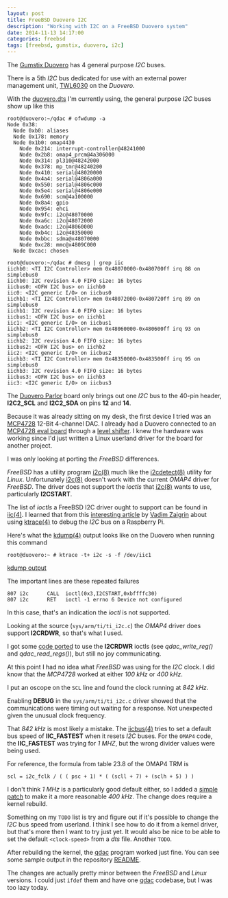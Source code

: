 ```yaml
---
layout: post
title: FreeBSD Duovero I2C
description: "Working with I2C on a FreeBSD Duovero system"
date: 2014-11-13 14:17:00
categories: freebsd
tags: [freebsd, gumstix, duovero, i2c]
---
```


The [Gumstix Duovero][duovero] has 4 general purpose *I2C* buses. 

There is a 5th *I2C* bus dedicated for use with an external power management unit, [TWL6030][twl6030] on the *Duovero*.

With the [duovero.dts][duovero-dts] I'm currently using, the general purpose *I2C* buses show up like this

    root@duovero:~/qdac # ofwdump -a
    Node 0x38:
      Node 0xb0: aliases
      Node 0x178: memory
      Node 0x1b0: omap4430
        Node 0x214: interrupt-controller@48241000
        Node 0x2b8: omap4_prcm@4a306000
        Node 0x314: pl310@48242000
        Node 0x378: mp_tmr@48240200
        Node 0x410: serial@48020000
        Node 0x4a4: serial@4806a000
        Node 0x550: serial@4806c000
        Node 0x5e4: serial@4806e000
        Node 0x690: scm@4a100000
        Node 0x8a4: gpio
        Node 0x954: ehci
        Node 0x9fc: i2c@48070000
        Node 0xa6c: i2c@48072000
        Node 0xadc: i2c@48060000
        Node 0xb4c: i2c@48350000
        Node 0xbbc: sdma@x48070000
        Node 0xc28: mmc@x4809C000
      Node 0xcac: chosen

    root@duovero:~/qdac # dmesg | grep iic
    iichb0: <TI I2C Controller> mem 0x48070000-0x480700ff irq 88 on simplebus0
    iichb0: I2C revision 4.0 FIFO size: 16 bytes
    iicbus0: <OFW I2C bus> on iichb0
    iic0: <I2C generic I/O> on iicbus0
    iichb1: <TI I2C Controller> mem 0x48072000-0x480720ff irq 89 on simplebus0
    iichb1: I2C revision 4.0 FIFO size: 16 bytes
    iicbus1: <OFW I2C bus> on iichb1
    iic1: <I2C generic I/O> on iicbus1
    iichb2: <TI I2C Controller> mem 0x48060000-0x480600ff irq 93 on simplebus0
    iichb2: I2C revision 4.0 FIFO size: 16 bytes
    iicbus2: <OFW I2C bus> on iichb2
    iic2: <I2C generic I/O> on iicbus2
    iichb3: <TI I2C Controller> mem 0x48350000-0x483500ff irq 95 on simplebus0
    iichb3: I2C revision 4.0 FIFO size: 16 bytes
    iicbus3: <OFW I2C bus> on iichb3
    iic3: <I2C generic I/O> on iicbus3


The [Duovero Parlor][duovero-parlor] board only brings out one *I2C* bus to the 40-pin header, **I2C2_SCL** and **I2C2_SDA** on pins **12** and **14**.

Because it was already sitting on my desk, the first device I tried was an [MCP4728][mcp4728] 12-Bit 4-channel DAC. I already had a Duovero connected to an [MCP4728 eval board][mcp4728-evalboard] through a [level shifter][level-shifter]. I knew the hardware was working since I'd just written a Linux userland driver for the board for another project. 

I was only looking at porting the *FreeBSD* differences.

*FreeBSD* has a utility program [i2c(8)][i2c] much like the [i2cdetect(8)][i2cdetect] utility for *Linux*. Unfortunately [i2c(8)][i2c] doesn't work with the current *OMAP4* driver for *FreeBSD*. The driver does not support the *ioctls* that [i2c(8)][i2c] wants to use, particularly **I2CSTART**.

The list of *ioctls* a FreeBSD I2C driver ought to support can be found in [iic(4)][iic]. I learned that from this [interesting article][vzaigrin-i2c-ktrace] by [Vadim Zaigrin][vzaigrin] about using [ktrace(4)][ktrace] to debug the *I2C* bus on a Raspberry Pi.


Here's what the [kdump(4)][kdump] output looks like on the Duovero when running this command

    root@duovero:~ # ktrace -t+ i2c -s -f /dev/iic1

[kdump output][kdump-output]
 
The important lines are these repeated failures

    807 i2c      CALL  ioctl(0x3,I2CSTART,0xbffffc30)
    807 i2c      RET   ioctl -1 errno 6 Device not configured

In this case, that's an indication the *ioctl* is not supported.

Looking at the source (`sys/arm/ti/ti_i2c.c`) the *OMAP4* driver does support **I2CRDWR**, so that's what I used.

I got some [code ported][mcp4728-qdac-c] to use the **I2CRDWR** ioctls (see *qdac_write_reg()* and *qdac_read_regs()*), but still no joy communicating.

At this point I had no idea what *FreeBSD* was using for the *I2C* clock. I did know that the *MCP4728* worked at either *100 kHz* or *400 kHz*.

I put an oscope on the `SCL` line and found the clock running at *842 kHz*.

Enabling **DEBUG** in the `sys/arm/ti/ti_i2c.c` driver showed that the communications were timing out waiting for a response. Not unexpected given the unusual clock frequency.  

That *842 kHz* is most likely a mistake. The [iicbus(4)][iicbus] tries to set a default bus speed of **IIC_FASTEST** when it resets *I2C* buses. For the `OMAP4` code, the **IIC_FASTEST** was trying for *1 MHZ*, but the wrong divider values were being used.

For reference, the formula from table 23.8 of the OMAP4 TRM is

    scl = i2c_fclk / ( ( psc + 1) * ( (scll + 7) + (sclh + 5) ) )

I don't think *1 MHz* is a particularly good default either, so I added a [simple patch][default-speed-patch] to make it a more reasonable *400 kHz*. The change does require a kernel rebuild.

Something on my `TODO` list is try and figure out if it's possible to change the *I2C* bus speed from userland. I think I see how to do it from a kernel driver, but that's more then I want to try just yet. It would also be nice to be able to set the default `<clock-speed>` from a *dts* file. Another `TODO`.

After rebuilding the kernel, the [qdac][qdac] program worked just fine. You can see some sample output in the repository [README][qdac-readme]. 

The changes are actually pretty minor between the *FreeBSD* and *Linux* versions. I could just `ifdef` them and have one [qdac][qdac] codebase, but I was too lazy today.


[duovero]: https://store.gumstix.com/index.php/category/43/
[duovero-dts]: https://github.com/scottellis/duovero-freebsd/blob/master/sys/boot/fdt/dts/arm/duovero.dts
[default-speed-patch]: https://github.com/scottellis/duovero-freebsd/blob/master/patches/omap4-i2c-default-speed.patch
[duovero-parlor]: https://store.gumstix.com/index.php/products/287/
[i2c]: http://www.freebsd.org/cgi/man.cgi?query=i2c&apropos=0&sektion=8&manpath=FreeBSD+11-current&arch=default&format=html
[i2cdetect]: http://linux.die.net/man/8/i2cdetect
[iic]: http://www.freebsd.org/cgi/man.cgi?query=iic&sektion=4&apropos=0&manpath=FreeBSD+11-current
[vzaigrin-i2c-ktrace]: http://vzaigrin.wordpress.com/2014/04/28/working-with-i2c-in-freebsd-on-raspberry-pi/
[vzaigrin]: http://vzaigrin.wordpress.com/
[ktrace]: http://www.freebsd.org/cgi/man.cgi?query=ktrace&apropos=0&sektion=4&manpath=FreeBSD+11-current&arch=default&format=html
[kdump]: http://www.freebsd.org/cgi/man.cgi?query=kdump&apropos=0&sektion=4&manpath=FreeBSD+11-current&arch=default&format=html
[kdump-output]: https://gist.github.com/scottellis/460c0bb15871a9ff3843
[mcp4728-qdac-c]: https://github.com/scottellis/qdac/blob/master/mcp4728-qdac.c
[qdac]: https://github.com/scottellis/qdac
[mcp4728]: http://ww1.microchip.com/downloads/en/DeviceDoc/22187E.pdf
[mcp4728-evalboard]: http://www.digikey.com/product-search/en/programmers-development-systems/evaluation-boards-digital-to-analog-converters-dacs/2622540?k=mcp4728
[iicbus]: http://www.freebsd.org/cgi/man.cgi?query=iicbus&apropos=0&sektion=4&manpath=FreeBSD+11-current&arch=default&format=html
[level-shifter]: https://www.sparkfun.com/products/12009
[qdac-readme]: https://github.com/scottellis/qdac/blob/master/README.md
[twl6030]: http://www.ti.com/product/twl6030